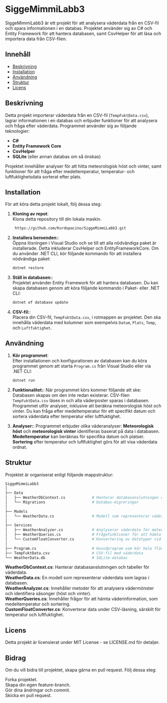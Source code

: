 # SiggeMimmiLabb3

SiggeMimmiLabb3 är ett projekt för att analysera väderdata från en CSV-fil och spara informationen i en databas. Projektet använder sig av C# och Entity Framework för att hantera databasen, samt CsvHelper för att läsa och importera data från CSV-filen.

## Innehåll

- [Beskrivning](#beskrivning)
- [Installation](#installation)
- [Användning](#användning)
- [Struktur](#struktur)
- [Licens](#licens)

## Beskrivning

Detta projekt importerar väderdata från en CSV-fil (`TempFuktData.csv`), lagrar informationen i en databas och erbjuder funktioner för att analysera och fråga efter väderdata. Programmet använder sig av följande teknologier:

- **C#**
- **Entity Framework Core**
- **CsvHelper**
- **SQLite** (eller annan databas om så önskas)

Projektet innehåller analyser för att hitta meteorologisk höst och vinter, samt funktioner för att fråga efter medeltemperatur, temperatur- och luftfuktighetsdata sorterat efter plats.

## Installation

För att köra detta projekt lokalt, följ dessa steg:

1. **Kloning av repot**:  
   Klona detta repository till din lokala maskin.
   ```bash
    https://github.com/Kurdopacino/SiggeMimmiLabb3.git

2. **Installera beroenden:**:  
  Öppna lösningen i Visual Studio och se till att alla nödvändiga paket är installerade. Detta inkluderar CsvHelper och EntityFrameworkCore.
Om du använder .NET CLI, kör följande kommando för att installera nödvändiga paket:
   ```bash
   dotnet restore

3. **Ställ in databasen:**:  
  Projektet använder Entity Framework för att hantera databasen. Du kan skapa databasen genom att köra följande kommando i Paket- eller .NET CLI:
   ```bash
   dotnet ef database update

3. **CSV-fil:**:  
  Placera din CSV-fil, `TempFuktData.csv`, i rotmappen av projektet. Den ska innehålla väderdata med kolumner som exempelvis `Datum`, `Plats`, `Temp`, och `Luftfuktighet`.


  

## Användning

1. **Kör programmet**:  
   Efter installationen och konfigurationen av databasen kan du köra programmet genom att starta `Program.cs` från Visual Studio eller via .NET CLI:
   ```bash
   dotnet run

2. **Funktionalitet:**:
När programmet körs kommer följande att ske:
Databasen skapas om den inte redan existerar.
CSV-filen `TempFuktData.csv` läses in och alla väderposter sparas i databasen.
Programmet utför analyser, inklusive att beräkna meteorologisk höst och vinter.
Du kan fråga efter medeltemperatur för ett specifikt datum och sortera väderdata efter temperatur eller luftfuktighet.


3. **Analyser:**:
Programmet erbjuder olika väderanalyser:
**Meteorologisk höst** och **meteorologisk vinter** identifieras baserat på data i databasen.  
**Medeltemperatur** kan beräknas för specifika datum och platser.  
**Sortering** efter temperatur och luftfuktighet görs för att visa väderdata ordnat.

## Struktur
Projektet är organiserat enligt följande mappstruktur:
 ```bash
SiggeMimmiLabb3
│  
├── Data  
│   ├── WeatherDbContext.cs            # Hanterar databasanslutningen och tabeller  
│   └── Migrations                     # Databas-migreringar  
│  
├── Models  
│   └── WeatherData.cs                 # Modell som representerar väderdata  
│  
├── Services  
│   ├── WeatherAnalyzer.cs             # Analyserar väderdata för meteorologisk höst och vinter  
│   ├── WeatherQueries.cs              # Frågefunktioner för att hämta medeltemperatur, sortera data  
│   └── CustomFloatConverter.cs        # Konvertering av datatyper vid inläsning av CSV  
│  
├── Program.cs                         # Huvudprogram som kör hela flödet  
├── TempFuktData.csv                   # CSV-fil med väderdata  
└── WeatherData.db                     # SQLite-databas
```

**WeatherDbContext.cs**: Hanterar databasanslutningen och tabeller för väderdata.  
**WeatherData.cs**: En modell som representerar väderdata som lagras i databasen.  
**WeatherAnalyzer.cs**: Innehåller metoder för att analysera vädermönster och identifiera säsonger (höst och vinter).  
**WeatherQueries.cs**: Innehåller frågor för att hämta väderinformation, som medeltemperatur och sortering.  
**CustomFloatConverter.cs**: Konverterar data under CSV-läsning, särskilt för temperatur och luftfuktighet.


## Licens
Detta projekt är licensierat under MIT License - se LICENSE.md för detaljer.

## Bidrag
Om du vill bidra till projektet, skapa gärna en pull request. Följ dessa steg:

Forka projektet.  
Skapa din egen feature-branch.  
Gör dina ändringar och commit.  
Skicka en pull request.  











